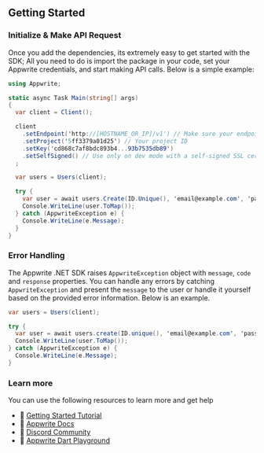 ## Getting Started

### Initialize & Make API Request
Once you add the dependencies, its extremely easy to get started with the SDK; All you need to do is import the package in your code, set your Appwrite credentials, and start making API calls. Below is a simple example:

```csharp
using Appwrite;

static async Task Main(string[] args)
{
  var client = Client();

  client
    .setEndpoint('http://[HOSTNAME_OR_IP]/v1') // Make sure your endpoint is accessible
    .setProject('5ff3379a01d25') // Your project ID
    .setKey('cd868c7af8bdc893b4...93b7535db89')
    .setSelfSigned() // Use only on dev mode with a self-signed SSL cert
  ;

  var users = Users(client);

  try {
    var user = await users.Create(ID.Unique(), 'email@example.com', 'password', 'name');
    Console.WriteLine(user.ToMap());
  } catch (AppwriteException e) {
    Console.WriteLine(e.Message);
  }
}
```

### Error Handling
The Appwrite .NET SDK raises `AppwriteException` object with `message`, `code` and `response` properties. You can handle any errors by catching `AppwriteException` and present the `message` to the user or handle it yourself based on the provided error information. Below is an example.

```csharp
var users = Users(client);

try {
  var user = await users.create(ID.unique(), 'email@example.com', 'password', 'name');
  Console.WriteLine(user.ToMap());
} catch (AppwriteException e) {
  Console.WriteLine(e.Message);
}
```

### Learn more
You can use the following resources to learn more and get help
- 🚀 [Getting Started Tutorial](https://appwrite.io/docs/getting-started-for-server)
- 📜 [Appwrite Docs](https://appwrite.io/docs)
- 💬 [Discord Community](https://appwrite.io/discord)
- 🚂 [Appwrite Dart Playground](https://github.com/appwrite/playground-for-dotnet)
